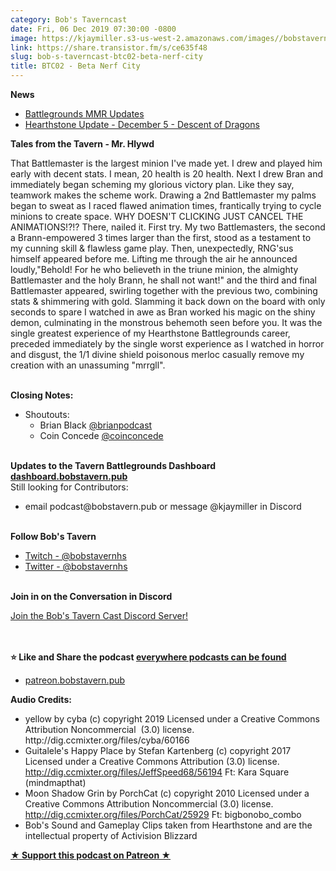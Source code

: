 ```yaml
---
category: Bob's Taverncast
date: Fri, 06 Dec 2019 07:30:00 -0800
image: https://kjaymiller.s3-us-west-2.amazonaws.com/images//bobstavern_256.jpg
link: https://share.transistor.fm/s/ce635f48
slug: bob-s-taverncast-btc02-beta-nerf-city
title: BTC02 - Beta Nerf City
---
```


<p><strong>News</strong></p><ul>
<li><a href="https://us.forums.blizzard.com/en/hearthstone/t/battlegrounds-mmr-updates/19392">Battlegrounds MMR Updates</a></li>
<li><a href="https://playhearthstone.com/en-us/blog/23239986/hearthstone-update-december-5-descent-of-dragons">Hearthstone Update - December 5 - Descent of Dragons</a></li>
</ul><p><strong>Tales from the Tavern - Mr. Hlywd</strong></p>That Battlemaster is the largest minion I've made yet. I drew and played him early with decent stats. I mean, 20 health is 20 health. Next I drew Bran and immediately began scheming my glorious victory plan. Like they say, teamwork makes the scheme work. Drawing a 2nd Battlemaster my palms began to sweat as I raced flawed animation times, frantically trying to cycle minions to create space. WHY DOESN'T CLICKING JUST CANCEL THE ANIMATIONS!?!? There, nailed it. First try. My two Battlemasters, the second a Brann-empowered 3 times larger than the first, stood as a testament to my cunning skill &amp; flawless game play. Then, unexpectedly, RNG'sus himself appeared before me. Lifting me through the air he announced loudly,"Behold! For he who believeth in the triune minion, the almighty Battlemaster and the holy Brann, he shall not want!" and the third and final Battlemaster appeared, swirling together with the previous two, combining stats &amp; shimmering with gold. Slamming it back down on the board with only seconds to spare I watched in awe as Bran worked his magic on the shiny demon, culminating in the monstrous behemoth seen before you. It was the single greatest experience of my Hearthstone Battlegrounds career, preceded immediately by the single worst experience as I watched in horror and disgust, the 1/1 divine shield poisonous merloc casually remove my creation with an unassuming "mrrgll".<p><strong><br />Closing Notes:</strong></p><ul><li>Shoutouts:<ul>
<li>Brian Black <a href="https://twitter.com/Brianpodcast">@brianpodcast</a>
</li>
<li>Coin Concede <a href="https://twitter.com/Coinconcede">@coinconcede</a>
</li>
</ul>
</li></ul><p><strong><br />Updates to the Tavern Battlegrounds Dashboard </strong><a href="https://dashboard.bobstavern.pub/"><strong>dashboard.bobstavern.pub<br /></strong></a>Still looking for Contributors:</p><ul><li>email podcast@bobstavern.pub or message @kjaymiller in Discord</li></ul><p><strong><br />Follow Bob's Tavern</strong></p><ul>
<li><a href="https://twitch.tv/bobstavernhs">Twitch - @bobstavernhs</a></li>
<li><a href="https://twitter.com/bobstavernhs">Twitter - @bobstavernhs</a></li>
</ul><p><strong><br />Join in on the Conversation in Discord</strong></p><p><a href="https://discord.gg/c2rFknG">Join the Bob's Tavern Cast Discord Server!<br /></a><br /></p><p><strong><br />⭐ Like and Share the podcast </strong><a href="http://bobstavern.pub/subscribe"><strong>everywhere podcasts can be found</strong></a></p><ul><li><a href="http://patreon.bobstavern.pub/">patreon.bobstavern.pub</a></li></ul><p><strong>Audio Credits:</strong></p><ul>
<li>yellow by cyba (c) copyright 2019 Licensed under a Creative Commons Attribution Noncommercial  (3.0) license. http://dig.ccmixter.org/files/cyba/60166 </li>
<li>Guitalele's Happy Place by Stefan Kartenberg (c) copyright 2017 Licensed under a Creative Commons Attribution (3.0) license. <a href="http://dig.ccmixter.org/files/JeffSpeed68/56194">http://dig.ccmixter.org/files/JeffSpeed68/56194</a> Ft: Kara Square (mindmapthat)</li>
<li>Moon Shadow Grin by PorchCat (c) copyright 2010 Licensed under a Creative Commons Attribution Noncommercial (3.0) license. <a href="http://dig.ccmixter.org/files/PorchCat/25929">http://dig.ccmixter.org/files/PorchCat/25929</a> Ft: bigbonobo_combo</li>
<li>Bob's Sound and Gameplay Clips taken from Hearthstone and are the intellectual property of Activision Blizzard</li>
</ul><p><strong><a href="http://patreon.bobstavern.pub" rel="payment" title="★ Support this podcast on Patreon ★">★ Support this podcast on Patreon ★</a></strong></p>